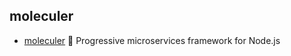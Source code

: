 ## moleculer

- [moleculer](https://github.com/moleculerjs/moleculer) :rocket: Progressive microservices framework for Node.js